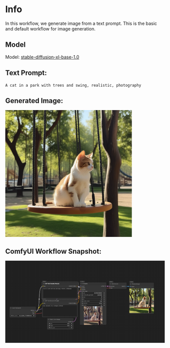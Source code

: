# Info

In this workflow, we generate image from a text prompt. This is the basic and default workflow for image generation.

## Model

Model: [stable-diffusion-xl-base-1.0](https://huggingface.co/stabilityai/stable-diffusion-xl-base-1.0)

## Text Prompt:
```
A cat in a park with trees and swing, realistic, photography
```

## Generated Image:

<img src='.\assets\ComfyUI_temp_vilpz_00002_.png' height="400" width="400">

## ComfyUI Workflow Snapshot:

<img src='.\assets\sdxl_workflow.png' >